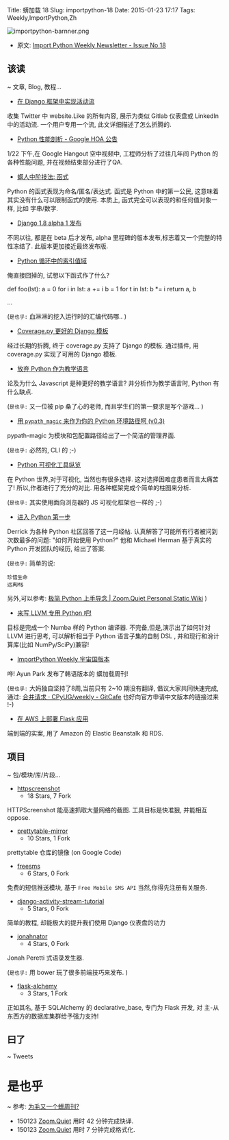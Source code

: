 Title: 蠎加载 18
Slug: importpython-18
Date: 2015-01-23 17:17
Tags: Weekly,ImportPython,Zh 

![importpython-barnner.png](http://zoomq.qiniudn.com/ZQCollection/snap/importpython-barnner.png?imageView2/2/h/210)


- 原文: [Import Python Weekly Newsletter - Issue No 18](http://importpython.com/newsletter/no/18/)


## 该读
~ 文章, Blog, 教程...



- [在 Django 框架中实现活动流](https://impythonist.wordpress.com/2015/01/18/implementing-activity-streams-in-django-web-framework/)

收集 Twitter 中 website.Like 的所有内容,
展示为类似 Gitlab 仪表盘或 LinkedIn 中的活动流.
一个用户专用一个流,
此文详细描述了怎么折腾的.

- [Python 性能剖析 - Google HOA 公告](https://plus.google.com/events/cl9lgl8bkpqabdgbnpdp0eko0h4)

1/22 下午,在 Google Hangout 空中视频中,
工程师分析了过往几年间 Python 的各种性能问题,
并在视频结束部分进行了QA.


- [蠎人中阶技法: 函式](http://intermediatepythonista.com/the-function)

Python 的函式表现为命名/匿名/表达式.
函式是 Python 中的第一公民,
这意味着其实没有什么可以限制函式的使用.
本质上, 函式完全可以表现的和任何值对象一样,
比如 字串/数字.

- [Django 1.8 alpha 1 发布](https://www.djangoproject.com/weblog/2015/jan/16/django-18-alpha-1-released/)

不同以往, 都是在 beta 后才发布,
alpha 里程碑的版本发布,标志着又一个完整的特性冻结了.
此版本更加接近最终发布版.

- [Python 循环中的索引值域](http://eli.thegreenplace.net/2015/the-scope-of-index-variables-in-pythons-for-loops/)

俺直接囧掉的, 试想以下函式作了什么?

def foo(lst): 
    a = 0 
    for i in lst: 
        a += i 
    b = 1 
    for t in lst: 
        b *= i 
    return a, b

...

(`是也乎:`
血淋淋的挖入运行时的汇编代码哪..
)

- [Coverage.py 更好的 Django 模板](http://nedbatchelder.com//blog/201501/coveragepy_for_django_templates.html)

经过长期的折腾,
终于 coverage.py 支持了 Django 的模板.
通过插件,
用 coverage.py 实现了可用的 Django 模板.


- [放弃 Python 作为教学语言](http://www.reddit.com/r/Python/comments/2t541k/retiring_python_as_a_teaching_language/)

论及为什么 Javascript 是种更好的教学语言?
并分析作为教学语言时, Python 有什么缺点.

(`是也乎:`
又一位被 pip 桑了心的老师,
而且学生们的第一要求是写个游戏...
)


- [用 `pypath_magic` 来作为你的 Python 环境路径呵 (v0.3)](http://tonysyu.github.io/pypath-magic-v03.html)

pypath-magic 为模块和包配置路径给出了一个简洁的管理界面.

(`是也乎:`
必然的, CLI 的 ;-)

- [Python 可视化工具纵览](http://pbpython.com/visualization-tools-1.html)

在 Python 世界,对于可视化, 当然也有很多选择.
这对选择困难症患者而言太痛苦了!
所以,作者进行了充分的对比.
用各种框架完成个简单的柱图来分析.

(`是也乎:`
其实使用面向浏览器的 JS 可视化框架也一样的
;-)

- [进入 Python 第一步](https://realpython.com/learn/python-first-steps/)

Derrick 为各种 Python 社区回答了这一月经帖.
认真解答了可能所有行者被问到次数最多的问题:
"如何开始使用 Python?"
他和 Michael Herman 基于真实的 Python 开发团队的经历,
给出了答案.

(`是也乎:`
简单的说:

    珍惜生命
    远离M$

另外,可以参考: [极简 Python 上手导念 | Zoom.Quiet Personal Static Wiki](http://wiki.zoomquiet.io/pythonic/MinimalistPyStart)
)


- [来写 LLVM 专用 Python 吧!](http://dev.stephendiehl.com/numpile/)

目标是完成一个 Numba 样的 Python 编译器.
不完备,但是,演示出了如何针对 LLVM 进行思考,
可以解析相当于 Python 语言子集的自制 DSL ,
并和现行和洕计算库(比如 NumPy/SciPy)兼容!


- [ImportPython Weekly 宇宙国版本](http://weeklypythonkr.tumblr.com/)

哗!
Ayun Park 发布了韩语版本的
蠎加载周刊!

(`是也乎:`
大妈独自坚持了8周,当前只有 2~10 期没有翻译,
倡议大家共同快速完成,
通过: [合并请求 · CPyUG/weekly - GitCafe](https://gitcafe.com/CPyUG/weekly/pull?state=all)
也好向官方申请中文版本的链接过来
!-)

- [在 AWS 上部署 Flask 应用](https://medium.com/@rodkey/deploying-a-flask-application-on-aws-a72daba6bb80)

端到端的实案,
用了 Amazon 的 Elastic Beanstalk 和 RDS. 

## 项目
~ 包/模块/库/片段...

- [httpscreenshot](https://github.com/breenmachine/httpscreenshot)
    - 18 Stars, 7 Fork

HTTPScreenshot 能高速抓取大量网络的截图.
工具目标是快准狠, 并能相互 oppose.

- [prettytable-mirror](https://github.com/mapio/prettytable-mirror)
    - 10 Stars, 1 Fork

prettytable 仓库的镜像 (on Google Code)

- [freesms](https://github.com/bfontaine/freesms)
    - 6 Stars, 0 Fork

免费的短信推送模块,
基于 `Free Mobile SMS API`
当然,你得先注册有关服务.

- [django-activity-stream-tutorial](https://github.com/narenaryan/django-activity-stream-tutorial)
    - 5 Stars, 0 Fork

简单的教程,
却能极大的提升我们使用 Django 仪表盘的功力

- [jonahnator](https://github.com/galarant/jonahnator)
    - 4 Stars, 0 Fork

Jonah Peretti 式语录发生器.

(`是也乎:`
用 bower 玩了很多前端技巧来发布.
)

- [flask-alchemy](https://github.com/lepture/flask-alchemy)
    - 3 Stars, 1 Fork

正如其名,
基于 SQLAlchemy 的 declarative_base,
专门为 Flask 开发,
对 主-从 东西方的数据库集群给予强力支持!

## 曰了
~ Tweets


# 是也乎
~ 参考: [为毛又一个蠎周刊?](importpython-why)


- 150123 [Zoom.Quiet](http://zoomquiet.io) 用时 42 分钟完成快译.
- 150123 [Zoom.Quiet](http://zoomquiet.io) 用时 7 分钟完成格式化.

